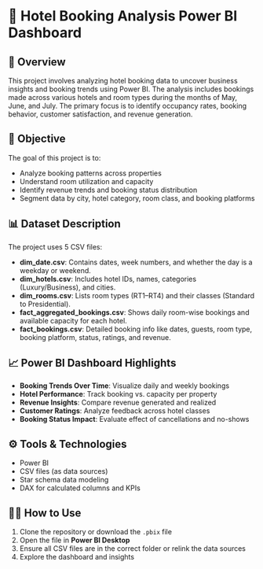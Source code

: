 # 🏨 Hotel Booking Analysis Power BI Dashboard

## 📌 Overview
This project involves analyzing hotel booking data to uncover business insights and booking trends using Power BI. The analysis includes bookings made across various hotels and room types during the months of May, June, and July. The primary focus is to identify occupancy rates, booking behavior, customer satisfaction, and revenue generation.

## 🎯 Objective
The goal of this project is to:
- Analyze booking patterns across properties
- Understand room utilization and capacity
- Identify revenue trends and booking status distribution
- Segment data by city, hotel category, room class, and booking platforms

## 📊 Dataset Description
The project uses 5 CSV files:

- **dim_date.csv**: Contains dates, week numbers, and whether the day is a weekday or weekend.
- **dim_hotels.csv**: Includes hotel IDs, names, categories (Luxury/Business), and cities.
- **dim_rooms.csv**: Lists room types (RT1–RT4) and their classes (Standard to Presidential).
- **fact_aggregated_bookings.csv**: Shows daily room-wise bookings and available capacity for each hotel.
- **fact_bookings.csv**: Detailed booking info like dates, guests, room type, booking platform, status, ratings, and revenue.

## 📈 Power BI Dashboard Highlights
- **Booking Trends Over Time**: Visualize daily and weekly bookings
- **Hotel Performance**: Track booking vs. capacity per property
- **Revenue Insights**: Compare revenue generated and realized
- **Customer Ratings**: Analyze feedback across hotel classes
- **Booking Status Impact**: Evaluate effect of cancellations and no-shows

## ⚙️ Tools & Technologies
- Power BI
- CSV files (as data sources)
- Star schema data modeling
- DAX for calculated columns and KPIs

## 👩‍💻 How to Use
1. Clone the repository or download the `.pbix` file
2. Open the file in **Power BI Desktop**
3. Ensure all CSV files are in the correct folder or relink the data sources
4. Explore the dashboard and insights
